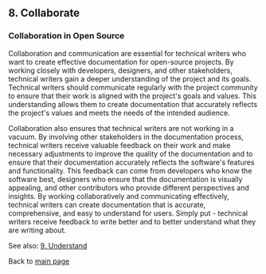 ## 8. Collaborate

### Collaboration in Open Source

Collaboration and communication are essential for technical writers who want to create effective documentation for open-source projects. By working closely with developers, designers, and other stakeholders, technical writers gain a deeper understanding of the project and its goals. Technical writers should communicate regularly with the project community to ensure that their work is aligned with the project's goals and values. This understanding allows them to create documentation that accurately reflects the project's values and meets the needs of the intended audience.

Collaboration also ensures that technical writers are not working in a vacuum. By involving other stakeholders in the documentation process, technical writers receive valuable feedback on their work and make necessary adjustments to improve the quality of the documentation and to ensure that their documentation accurately reflects the software's features and functionality. This feedback can come from developers who know the software best, designers who ensure that the documentation is visually appealing, and other contributors who provide different perspectives and insights. By working collaboratively and communicating effectively, technical writers can create documentation that is accurate, comprehensive, and easy to understand for users. Simply put - technical writers receive feedback to write better and to better understand what they are writing about.

See also: [9. Understand](understand.md)

Back to [main page](index.md)

